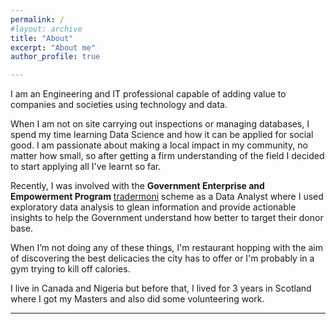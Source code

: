 ```yaml
---
permalink: /
#layout: archive
title: "About"
excerpt: "About me"
author_profile: true

---
```


I am an Engineering and IT professional capable of adding value to companies and societies using technology and data. 

When I am not on site carrying out inspections or managing databases, I spend my time learning Data Science and how it can be applied for social good. I am passionate about making a local impact in my community, no matter how small, so after getting a firm understanding of the field I decided to start applying all I've learnt so far. 

Recently, I was involved with the **Government Enterprise and Empowerment Program** [tradermoni](https://www.tradermoni.ng/index.html) scheme as a Data Analyst where I used exploratory data analysis to glean information and provide actionable insights to help the Government understand how better to target their donor base.

When I’m not doing any of these things, I'm restaurant hopping with the aim of discovering the best delicacies the city has to offer or I'm probably in a gym trying to kill off calories.

I live in Canada and Nigeria but before that, I lived for 3 years in Scotland where I got my Masters and also did some volunteering work. 

---
